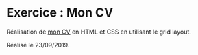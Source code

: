 # Exercice : Mon CV

Réalisation de [mon CV](http://terencehecq.github.io/mon-cv/) en HTML et CSS en utilisant le grid layout.

Réalisé le 23/09/2019.